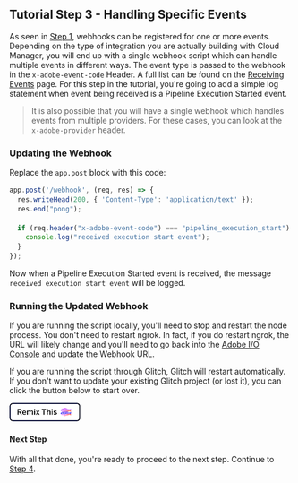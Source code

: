 ## Tutorial Step 3 - Handling Specific Events

As seen in [Step 1](1-a-basic-webhook.md), webhooks can be registered for one or more events. Depending on the type of integration you are actually building with Cloud Manager, you will end up with a single webhook script which can handle multiple events in different ways. The event type is passed to the webhook in the `x-adobe-event-code` Header. A full list can be found on the [Receiving Events](../receiving-events.md) page. For this step in the tutorial, you're going to add a simple log statement when event being received is a Pipeline Execution Started event.

> It is also possible that you will have a single webhook which handles events from multiple providers. For these cases, you can look at the `x-adobe-provider` header.

### Updating the Webhook

Replace the `app.post` block with this code:

```javascript
app.post('/webhook', (req, res) => {
  res.writeHead(200, { 'Content-Type': 'application/text' });
  res.end("pong");

  if (req.header("x-adobe-event-code") === "pipeline_execution_start") {
    console.log("received execution start event");
  }
});
```
Now when a Pipeline Execution Started event is received, the message `received execution start event` will be logged.

### Running the Updated Webhook

If you are running the script locally, you'll need to stop and restart the node process. You don't need to restart ngrok. In fact, if you do restart ngrok, the URL will likely change and you'll need to go back into the <a href="https://console.adobe.io/integrations" target="_new">Adobe I/O Console</a> and update the Webhook URL.

If you are running the script through Glitch, Glitch will restart automatically. If you don't want to update your existing Glitch project (or lost it), you can click the button below to start over.

<!-- Remix Button -->
<a href="https://glitch.com/edit/#!/remix/adobe-cloudmanager-api-tutorial-step3" target="_new">
  <img src="../img/glitch.png" alt="Remix in Glitch" id="glitch-button">
</a>

#### Next Step

With all that done, you're ready to proceed to the next step. Continue to [Step 4](4-getting-an-access-token.md).